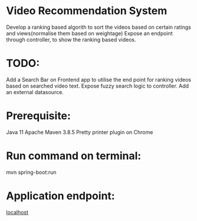 # Video Recommendation System

Develop a ranking based algorith to sort the videos based on certain ratings and views(normalise them based on weightage)
Expose an endpoint through controller, to show the ranking based videos.

# TODO:

Add a Search Bar on Frontend app to utilise the end point for ranking videos based on searched video text. Expose fuzzy search logic to controller. Add an external datasource.

# Prerequisite:

Java 11
Apache Maven 3.8.5
Pretty printer plugin on Chrome

# Run command on terminal:

mvn spring-boot:run

# Application endpoint:

[localhost](http://localhost:8080/api/recommendations)
